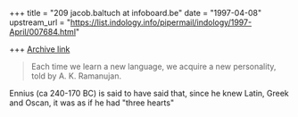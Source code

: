 +++
title = "209 jacob.baltuch at infoboard.be"
date = "1997-04-08"
upstream_url = "https://list.indology.info/pipermail/indology/1997-April/007684.html"

+++
[Archive link](https://list.indology.info/pipermail/indology/1997-April/007684.html)

>Each time we learn a new language, we acquire a new
>personality, told by A. K. Ramanujan.

Ennius (ca 240-170 BC) is said to have said that,
since he knew Latin, Greek and Oscan, it was as
if he had "three hearts"







